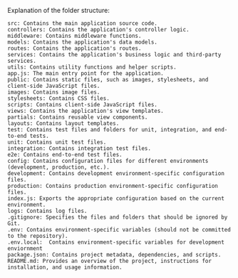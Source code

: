 Explanation of the folder structure:

    src: Contains the main application source code.
    controllers: Contains the application's controller logic.
    middleware: Contains middleware functions.
    models: Contains the application's data models.
    routes: Contains the application's routes.
    services: Contains the application's business logic and third-party services.
    utils: Contains utility functions and helper scripts.
    app.js: The main entry point for the application.
    public: Contains static files, such as images, stylesheets, and client-side JavaScript files.
    images: Contains image files.
    stylesheets: Contains CSS files.
    scripts: Contains client-side JavaScript files.
    views: Contains the application's view templates.
    partials: Contains reusable view components.
    layouts: Contains layout templates.
    test: Contains test files and folders for unit, integration, and end-to-end tests.
    unit: Contains unit test files.
    integration: Contains integration test files.
    e2e: Contains end-to-end test files.
    config: Contains configuration files for different environments (development, production, etc.).
    development: Contains development environment-specific configuration files.
    production: Contains production environment-specific configuration files.
    index.js: Exports the appropriate configuration based on the current environment.
    logs: Contains log files.
    .gitignore: Specifies the files and folders that should be ignored by Git.
    .env: Contains environment-specific variables (should not be committed to the repository).
    .env.local:  Contains environment-specific variables for development enviornment
    package.json: Contains project metadata, dependencies, and scripts.
    README.md: Provides an overview of the project, instructions for installation, and usage information.
